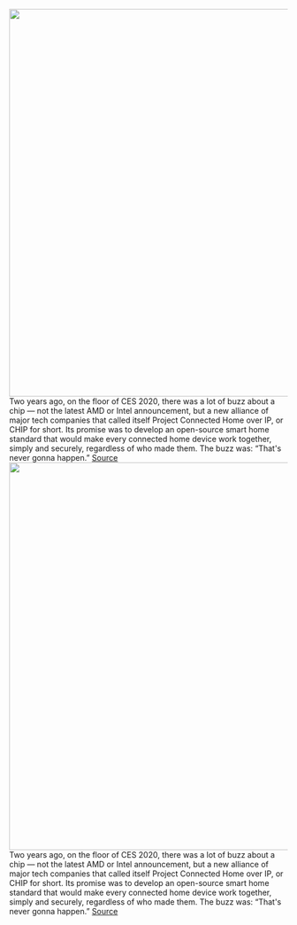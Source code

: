 <img src='https://cdn.vox-cdn.com/thumbor/rG6n_xypGr7L6SEy7cu_IlKFKqY=/0x14:2092x1184/1200x800/filters:focal(746x359:1148x761)/cdn.vox-cdn.com/uploads/chorus_image/image/70363137/Matter_Samsung.0.png' width='700px' /><br/>
Two years ago, on the floor of CES 2020, there was a lot of buzz about a chip — not the latest AMD or Intel announcement, but a new alliance of major tech companies that called itself Project Connected Home over IP, or CHIP for short. Its promise was to develop an open-source smart home standard that would make every connected home device work together, simply and securely, regardless of who made them. The buzz was: “That's never gonna happen.”
<a href='https://www.theverge.com/2022/1/8/22872311/matter-smart-home-ces-2022'> Source <a/><img src='https://cdn.vox-cdn.com/thumbor/rG6n_xypGr7L6SEy7cu_IlKFKqY=/0x14:2092x1184/1200x800/filters:focal(746x359:1148x761)/cdn.vox-cdn.com/uploads/chorus_image/image/70363137/Matter_Samsung.0.png' width='700px' /><br/>
Two years ago, on the floor of CES 2020, there was a lot of buzz about a chip — not the latest AMD or Intel announcement, but a new alliance of major tech companies that called itself Project Connected Home over IP, or CHIP for short. Its promise was to develop an open-source smart home standard that would make every connected home device work together, simply and securely, regardless of who made them. The buzz was: “That's never gonna happen.”
<a href='https://www.theverge.com/2022/1/8/22872311/matter-smart-home-ces-2022'> Source <a/>